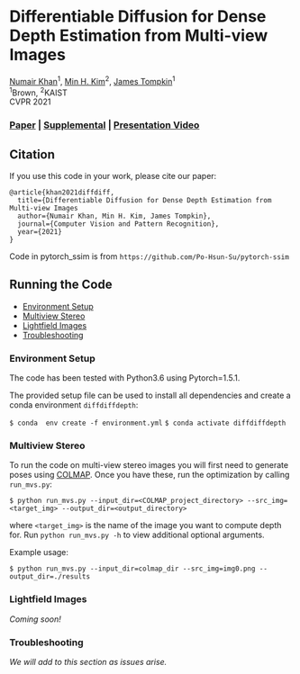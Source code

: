 
# Differentiable Diffusion for Dense Depth Estimation from Multi-view Images
[Numair Khan](https://cs.brown.edu/~nkhan6)<sup>1</sup>,
[Min H. Kim](http://vclab.kaist.ac.kr/minhkim/)<sup>2</sup>,
[James Tompkin](http://www.jamestompkin.com)<sup>1</sup><br>
<sup>1</sup>Brown, <sup>2</sup>KAIST<br>
CVPR 2021

### [Paper]() | [Supplemental]() | [Presentation Video]() 

## Citation
If you use this code in your work, please cite our paper:

```
@article{khan2021diffdiff,
  title={Differentiable Diffusion for Dense Depth Estimation from Multi-view Images
  author={Numair Khan, Min H. Kim, James Tompkin},
  journal={Computer Vision and Pattern Recognition},
  year={2021}
}
```
Code in pytorch_ssim is from `https://github.com/Po-Hsun-Su/pytorch-ssim`

## Running the Code
* [Environment Setup](#environment)
* [Multiview Stereo](#mvs)
* [Lightfield Images](#lightfields)
* [Troubleshooting](#troubleshooting)

### Environment Setup
The code has been tested with Python3.6 using Pytorch=1.5.1.

The provided setup file can be used to install all dependencies and create a conda environment `diffdiffdepth`:

```$ conda  env create -f environment.yml```
```$ conda activate diffdiffdepth```

### Multiview Stereo
To run the code on multi-view stereo images you will first need to generate poses using [COLMAP](https://colmap.github.io). Once you have these, run the optimization by calling `run_mvs.py`:

```$ python run_mvs.py --input_dir=<COLMAP_project_directory> --src_img=<target_img> --output_dir=<output_directory>```

where `<target_img>` is the name of the image you want to compute depth for. Run `python run_mvs.py -h` to view additional optional arguments.

Example usage:

```$ python run_mvs.py --input_dir=colmap_dir --src_img=img0.png --output_dir=./results```

### Lightfield Images

*Coming soon!*

### Troubleshooting

_We will add to this section as issues arise._
